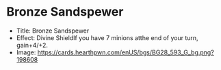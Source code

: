 # Bronze Sandspewer
- Title:  Bronze Sandspewer
- Effect:  Divine ShieldIf you have 7 minions atthe end of your turn, gain+4/+2.
- Image:  https://cards.hearthpwn.com/enUS/bgs/BG28_593_G_bg.png?198608
